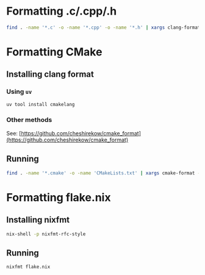 # Formatting .c/.cpp/.h

```bash
find . -name '*.c' -o -name '*.cpp' -o -name '*.h' | xargs clang-format -i
```

# Formatting CMake

## Installing clang format

### Using `uv`

```bash
uv tool install cmakelang
```

### Other methods

See: [https://github.com/cheshirekow/cmake_format](https://github.com/cheshirekow/cmake_format)

## Running

```bash
find . -name '*.cmake' -o -name 'CMakeLists.txt' | xargs cmake-format -i
```

# Formatting flake.nix

## Installing nixfmt

```bash
nix-shell -p nixfmt-rfc-style
```

## Running

```bash
nixfmt flake.nix
```
